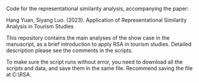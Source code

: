 Code for the representational similarity analysis, accompanying the paper:

Hang Yuan, Siyang Luo. (2023). Application of Representational Similarity Analysis in Tourism Studies

This repository contains the main analyses of the show case in the manuscript, as a brief introduction to apply RSA in tourism studies. Detailed description please see the comments in the scripts.

To make sure the script runs without error, you need to download all the scripts and data, and save them in the same file. Recommend saving the file at C:\RSA.

